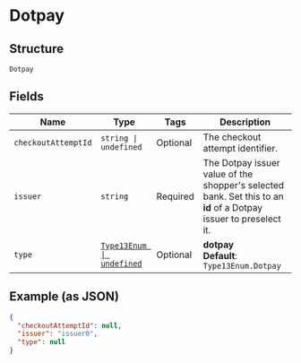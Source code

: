 
# Dotpay

## Structure

`Dotpay`

## Fields

| Name | Type | Tags | Description |
|  --- | --- | --- | --- |
| `checkoutAttemptId` | `string \| undefined` | Optional | The checkout attempt identifier. |
| `issuer` | `string` | Required | The Dotpay issuer value of the shopper's selected bank. Set this to an **id** of a Dotpay issuer to preselect it. |
| `type` | [`Type13Enum \| undefined`](../../doc/models/type-13-enum.md) | Optional | **dotpay**<br>**Default**: `Type13Enum.Dotpay` |

## Example (as JSON)

```json
{
  "checkoutAttemptId": null,
  "issuer": "issuer0",
  "type": null
}
```

